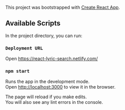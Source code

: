 This project was bootstrapped with [Create React App](https://github.com/facebook/create-react-app).

## Available Scripts

In the project directory, you can run:
### `Deployment URL`
Open https://react-lyric-search.netlify.com/

### `npm start`

Runs the app in the development mode.<br>
Open [http://localhost:3000](http://localhost:3000) to view it in the browser.

The page will reload if you make edits.<br>
You will also see any lint errors in the console.

